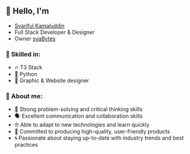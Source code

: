 ## 🌟 Hello, I'm
- [Syariful Kamaluddin](https://linktr.ee/SyarifulKamaluddin) 
- Full Stack Developer & Designer 
- Owner [syaBytes](https://github.com/syaBytes)



### 🌟 Skilled in:
- 🔥 T3 Stack 
- 🐍 Python
- 🎨 Graphic & Website designer

### 🌟 About me:



- 🤔 Strong problem-solving and critical thinking skills
- 🗣 Excellent communication and collaboration skills
- 🤓 Able to adapt to new technologies and learn quickly
- 💪 Committed to producing high-quality, user-friendly products
- 🌀 Passionate about staying up-to-date with industry trends and best practices

